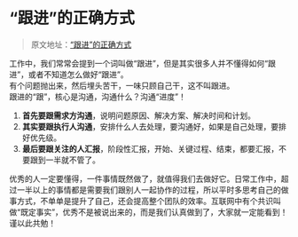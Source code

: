 # “跟进”的正确方式

> 原文地址：[“跟进”的正确方式](https://mp.weixin.qq.com/s/FXnXpg4WkylRRDmC66ACzQ)

工作中，我们常常会提到一个词叫做“跟进”，但是其实很多人并不懂得如何“跟进”，或者不知道怎么做好“跟进”。<br />有个问题抛出来，然后埋头苦干，一味只顾自己干，这不叫跟进。<br />跟进的“跟”，核心是沟通，沟通什么？沟通“进度”！

1. **首先要跟需求方沟通**，说明问题原因、解决方案、解决时间和计划。
2. **其实要跟执行人沟通**，安排什么人去处理，要沟通好，如果是自己处理，要排好优先级。
3. **最后要跟关注的人汇报**，阶段性汇报，开始、关键过程、结束，都要汇报，不要跟到一半就不管了。

优秀的人一定要懂得，一件事情既然做了，就值得我们去做好它。日常工作中，超过一半以上的事情都是需要我们跟别人一起协作的过程，所以平时多思考自己的做事方式，不单单是提升了自己，还会提高整个团队的效率。互联网中有个共识叫做“既定事实”，优秀不是被说出来的，而是我们认真做到了，大家就一定能看到！<br />谨以此共勉！

